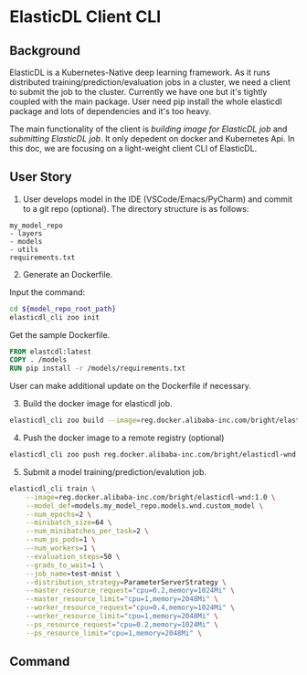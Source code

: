 # ElasticDL Client CLI

## Background

ElasticDL is a Kubernetes-Native deep learning framework. As it runs
distributed training/prediction/evaluation jobs in a cluster, we need a client
to submit the job to the cluster. Currently we have one but it's tightly
coupled with the main package. User need pip install the whole elasticdl
package and lots of dependencies and it's too heavy.

The main functionality of the client is *building image for ElasticDL job* and
*submitting ElasticDL job*. It only depedent on docker and Kubernetes Api.
In this doc, we are focusing on a light-weight client CLI of ElasticDL.

## User Story

1. User develops model in the IDE (VSCode/Emacs/PyCharm) and commit to a git
repo (optional). The directory structure is as follows:

```TEXT
my_model_repo
- layers
- models
- utils
requirements.txt
```

2. Generate an Dockerfile.

Input the command:

```BASH
cd ${model_repo_root_path}
elasticdl_cli zoo init
```

Get the sample Dockerfile.

```Dockerfile
FROM elastcdl:latest
COPY . /models
RUN pip install -r /models/requirements.txt
```

User can make additional update on the Dockerfile if necessary.

3. Build the docker image for elasticdl job.

```BASH
elasticdl_cli zoo build --image=reg.docker.alibaba-inc.com/bright/elasticdl-wnd:1.0 .
```

4. Push the docker image to a remote registry (optional)

```BASH
elasticdl_cli zoo push reg.docker.alibaba-inc.com/bright/elasticdl-wnd:1.0
```

5. Submit a model training/prediction/evalution job.

```BASH
elasticdl_cli train \
    --image=reg.docker.alibaba-inc.com/bright/elasticdl-wnd:1.0 \
    --model_def=models.my_model_repo.models.wnd.custom_model \
    --num_epochs=2 \
    --minibatch_size=64 \
    --num_minibatches_per_task=2 \
    --num_ps_pods=1 \
    --num_workers=1 \
    --evaluation_steps=50 \
    --grads_to_wait=1 \
    --job_name=test-mnist \
    --distribution_strategy=ParameterServerStrategy \
    --master_resource_request="cpu=0.2,memory=1024Mi" \
    --master_resource_limit="cpu=1,memory=2048Mi" \
    --worker_resource_request="cpu=0.4,memory=1024Mi" \
    --worker_resource_limit="cpu=1,memory=2048Mi" \
    --ps_resource_request="cpu=0.2,memory=1024Mi" \
    --ps_resource_limit="cpu=1,memory=2048Mi" \
```

## Command
